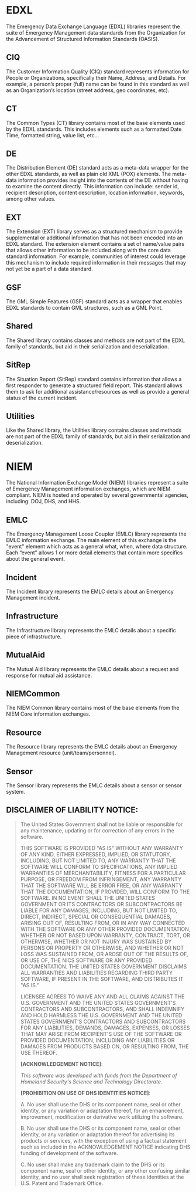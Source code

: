 # **EDXL**

The Emergency Data Exchange Language (EDXL) libraries represent the suite of Emergency Management data standards from the Organization for the Advancement of Structured Information Standards (OASIS).

## **CIQ**

The Customer Information Quality (CIQ) standard represents information for People or Organizations, specifically their Name, Address, and Details.  For example, a person’s proper (full) name can be found in this standard as well as an Organization’s location (street address, geo coordinates, etc).

## **CT**

The Common Types (CT) library contains most of the base elements used by the EDXL standards.  This includes elements such as a formatted Date Time, formatted string, value list, etc…

## **DE**

The Distribution Element (DE) standard acts as a meta-data wrapper for the other EDXL standards, as well as plain old XML (POX) elements.  The meta-data information provides insight into the contents of the DE without having to examine the content directly.  This information can include: sender id, recipient description, content description, location information, keywords, among other values.

## **EXT**

The Extension (EXT) library serves as a structured mechanism to provide supplemental or additional information that has not been encoded into an EDXL standard.  The extension element contains a set of name/value pairs that allows other information to be included along with the core data standard information.  For example, communities of interest could leverage this mechanism to include required information in their messages that may not yet be a part of a data standard. 

## **GSF**

The GML Simple Features (GSF) standard acts as a wrapper that enables EDXL standards to contain GML structures, such as a GML Point. 

## **Shared**

The Shared library contains classes and methods are not part of the EDXL family of standards, but aid in their serialization and deserialization.

## **SitRep**

The Situation Report (SitRep) standard contains information that allows a first responder to generate a structured field report.  This standard allows them to ask for additional assistance/resources as well as provide a general status of the current incident.

## **Utilities**

Like the Shared library, the Utilities library contains classes and methods are not part of the EDXL family of standards, but aid in their serialization and deserialization.

 

# **NIEM**

The National Information Exchange Model (NIEM) libraries represent a suite of Emergency Management information exchanges, which are NIEM compliant.  NIEM is hosted and operated by several governmental agencies, including: DOJ, DHS, and HHS.

## **EMLC**

The Emergency Management Loose Coupler (EMLC) library represents the EMLC information exchange.  The main element of this exchange is the "event" element which acts as a general what, when, where data structure.  Each “event” allows 1 or more detail elements that contain more specifics about the general event.

## **Incident**

The Incident library represents the EMLC details about an Emergency Management incident.   

## **Infrastructure**

The Infrastructure library represents the EMLC details about a specific piece of infrastructure.

## **MutualAid**

The Mutual Aid library represents the EMLC details about a request and response for mutual aid assistance.  

## **NIEMCommon**

The NIEM Common library contains most of the base elements from the NIEM Core information exchanges. 

## **Resource**

The Resource library represents the EMLC details about an Emergency Management resource (unit/team/personnel).  

## **Sensor**

The Sensor library represents the EMLC details about a sensor or sensor system.     

## **DISCLAIMER OF LIABILITY NOTICE**:

                      

> The United States Government shall not be liable or responsible for
> any maintenance, updating or for correction of any errors in the
> software. 
>
> THIS SOFTWARE IS PROVIDED "AS IS" WITHOUT ANY WARRANTY OF ANY KIND,
> EITHER EXPRESSED, IMPLIED, OR STATUTORY, INCLUDING, BUT NOT LIMITED
> TO, ANY WARRANTY THAT THE SOFTWARE WILL CONFORM TO SPECIFICATIONS, ANY
> IMPLIED WARRANTIES OF MERCHANTABILITY, FITNESS FOR A PARTICULAR
> PURPOSE, OR FREEDOM FROM INFRINGEMENT, ANY WARRANTY THAT THE SOFTWARE
> WILL BE ERROR FREE, OR ANY WARRANTY THAT THE DOCUMENTATION, IF
> PROVIDED, WILL CONFORM TO THE SOFTWARE.  IN NO EVENT SHALL THE UNITED
> STATES GOVERNMENT OR ITS CONTRACTORS OR SUBCONTRACTORS BE LIABLE FOR
> ANY DAMAGES, INCLUDING, BUT NOT LIMITED TO, DIRECT, INDIRECT, SPECIAL
> OR CONSEQUENTIAL DAMAGES, ARISING OUT OF, RESULTING FROM, OR IN ANY
> WAY CONNECTED WITH THE SOFTWARE OR ANY OTHER PROVIDED DOCUMENTATION,
> WHETHER OR NOT BASED UPON WARRANTY, CONTRACT, TORT, OR OTHERWISE,
> WHETHER OR NOT INJURY WAS SUSTAINED BY PERSONS OR PROPERTY OR
> OTHERWISE, AND WHETHER OR NOT LOSS WAS SUSTAINED FROM, OR AROSE OUT OF
> THE RESULTS OF, OR USE OF, THE NICS SOFTWARE OR ANY PROVIDED
> DOCUMENTATION. THE UNITED STATES GOVERNMENT DISCLAIMS ALL WARRANTIES
> AND LIABILITIES REGARDING THIRD PARTY SOFTWARE, IF PRESENT IN THE
> SOFTWARE, AND DISTRIBUTES IT "AS IS."
>
>            
>
> LICENSEE AGREES TO WAIVE ANY AND ALL CLAIMS AGAINST THE U.S.
> GOVERNMENT AND THE UNITED STATES GOVERNMENT'S CONTRACTORS AND
> SUBCONTRACTORS, AND SHALL INDEMNIFY AND HOLD HARMLESS THE U.S.
> GOVERNMENT AND THE UNITED STATES GOVERNMENT'S CONTRACTORS AND
> SUBCONTRACTORS FOR ANY LIABILITIES, DEMANDS, DAMAGES, EXPENSES, OR
> LOSSES THAT MAY ARISE FROM RECIPIENT'S USE OF THE SOFTWARE OR PROVIDED
> DOCUMENTATION, INCLUDING ANY LIABILITIES OR DAMAGES FROM PRODUCTS
> BASED ON, OR RESULTING FROM, THE USE THEREOF.
>
> **[ACKNOWLEDGEMENT NOTICE]**:
>
> *This software was developed with funds from the Department of
> Homeland Security's Science and Technology Directorate.* 
>
> **[PROHIBITION ON USE OF DHS IDENTITIES NOTICE]**:
>
> A.  No user shall use the DHS or its component name, seal or other
> identity, or any variation or adaptation thereof, for an enhancement,
> improvement, modification or derivative work utilizing the software.
>
> B.  No user shall use the DHS or its component name, seal or other
> identity, or any variation or adaptation thereof for advertising its
> products or services, with the exception of using a factual statement
> such as included in the ACKNOWLEDGEMENT NOTICE indicating DHS funding
> of development of the software.           
>
> C.  No user shall make any trademark claim to the DHS or its component
> name, seal or other identity, or any other confusing similar identity,
> and no user shall seek registration of these identities at the U.S.
> Patent and Trademark Office.

